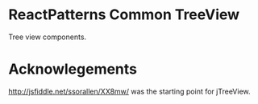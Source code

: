 # ReactPatterns Common TreeView

Tree view components.



# Acknowlegements

http://jsfiddle.net/ssorallen/XX8mw/ was the starting point for jTreeView.
